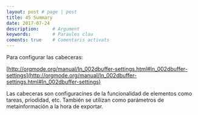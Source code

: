 ```yaml
---
layout: post # page | post
title: 45 Summary
date: 2017-07-24 
description:     # Argument
keywords:        # Paraules clau
coments: true    # Comentaris activats
---
```


Para configurar las cabeceras:

[http://orgmode.org/manual/In_002dbuffer-settings.html#In_002dbuffer-settings](http://orgmode.org/manual/In_002dbuffer-settings.html#In_002dbuffer-settings)

Las cabeceras son configuracines de la funcionalidad de elementos como tareas, priodidad, etc. También se utilizan como parámetros de metainformación a la hora de exportar.
